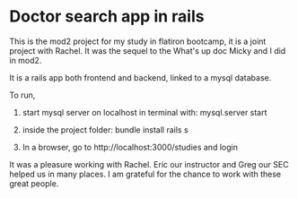 # Doctor search app in rails 

This is the mod2 project for my study in flatiron bootcamp, it is a joint project with Rachel. It was the sequel to the What's up doc Micky and I did in mod2.

It is a rails app both frontend and backend, linked to a mysql database. 

To run,

1. start mysql server on localhost in terminal with: 
mysql.server start

2. inside the project folder: 
bundle install
rails s

3. In a browser, go to http://localhost:3000/studies and login


It was a pleasure working with Rachel. Eric our instructor and Greg our SEC helped us in many places. I am grateful for the chance to work with these great people. 
